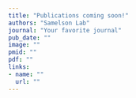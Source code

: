```yaml
---
title: "Publications coming soon!"
authors: "Samelson Lab"
journal: "Your favorite journal"
pub_date: ""
image: ""
pmid: ""
pdf: ""
links:
- name: ""
  url: ""
---
```


